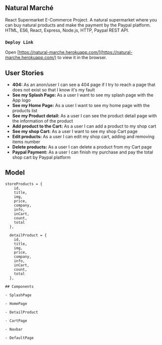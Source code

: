 ## Natural Marché

React Supermarket E-Commerce Project. A natural supermarket where you can buy natural products and make the payment by the Paypal platform.
HTML, ES6, React, Express, Node.js, HTTP, Paypal REST API.

### `Deploy Link`

Open [https://natural-marche.herokuapp.com/](https://natural-marche.herokuapp.com/) to view it in the browser.


## User Stories

-  **404:** As an anon/user I can see a 404 page if I try to reach a page that does not exist so that I know it's my fault
-  **See my Splash Page:** As a user I want to see my splash page with the App logo
-  **See my Home Page:** As a user I want to see my home page with the products list
-  **See my Product detail:** As a user I can see the product detail page with the information of the product
-  **Add product to the Cart:** As a user I can add a product to my shop cart
-  **See my shop Cart:** As a user I want to see my shop Cart page
-  **Edit products:** As a user I can edit my shop cart, adding and removing items number
-  **Delete products:** As a user I can delete a product from my Cart page
-  **Paypal Payment:** As a user I can finish my purchase and pay the total shop cart by Paypal platform


## Model
```
storeProducts = {
    id,
    title,
    img,
    price,
    company,
    info,
    inCart,
    count,
    total
  },

  detailProduct = {
    id,
    title,
    img,
    price,
    company,
    info,
    inCart,
    count,
    total
  },

## Components

- SplashPage

- HomePage

- DetailProduct

- CartPage

- Navbar

- DefaultPage



